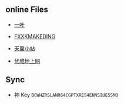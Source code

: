 ## online Files

- [一叶](https://share.dingeral.com/)

- [FXXKMAKEDING](https://node4.mkdmirror.workers.dev/)

- [天翼小站](https://yun.hei521.cn/)

- [优雅地上网](/车库/优雅地上网.md)

## Sync

- 神 Key `BCWHZRSLANR64CGPTXRE54ENNSIUE5SMO`

[轻谈浅唱]:https://service-7ckf4l6w-1251814827.gz.apigw.tencentcs.com/release/OneManager-php/OneDrive1/%E8%A5%BF%E9%83%A8%E6%95%B0%E6%8D%AE/
